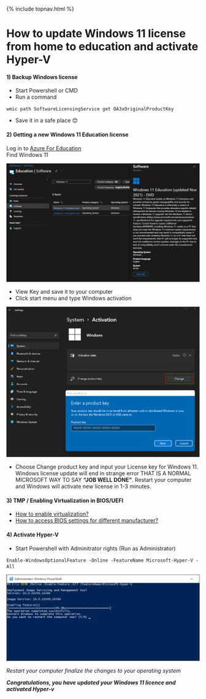 {% include topnav.html %}
# How to update Windows 11 license from home to education and activate Hyper-V

#### 1) Backup Windows license
* Start Powershell or CMD 
* Run a command
```
wmic path SoftwareLicensingService get OA3xOriginalProductKey
```
* Save it in a safe place 😊

#### 2) Getting a new Windows 11 Education license
Log in to [Azure For Education](https://azureforeducation.microsoft.com/devtools) <br>
Find Windows 11

![Windows 11 key](assets/MS_portal_windows11.png "View Key on Windows 11 Educational version")

* View Key and save it to your computer
* Click start menu and type Windows activation


![activation](assets/windows11_activation.png "View Key on Windows 11 Educational version")

* Choose Change product key and input your License key for Windows 11. <br>
Windows license update will end in strange error THAT IS A NORMAL MICROSOFT WAY TO SAY **“JOB WELL DONE”**. 
Restart your computer and Windows will activate new license in 1-3 minutes. 

#### 3) TMP / Enabling Virtualization in BIOS/UEFI
- [How to enable virtualization? ](https://www.isumsoft.com/computer/enable-virtualization-technology-vt-x-in-bios-or-uefi.html)
- [How to access BIOS settings for different manufacturer? ](https://2nwiki.2n.cz/pages/viewpage.action?pageId=75202968)


#### 4) Activate Hyper-V

* Start Powershell with Adminitrator rights (Run as Administrator)

```
Enable-WindowsOptionalFeature -Online -FeatureName Microsoft-Hyper-V -All
```

![hyper-v_on](assets/hyper-v_on.png "View Key on Windows 11 Educational version")


*Restart your computer finalize the changes to your operating system*





***Congratulations, you have updated your Windows 11 licence and activated Hyper-v***

